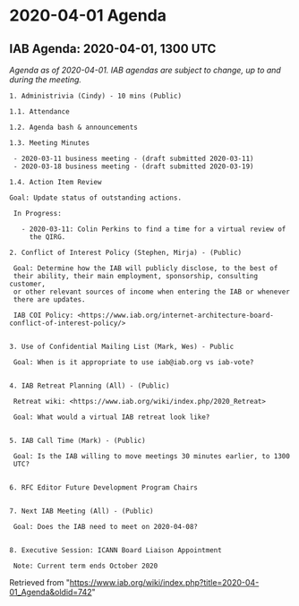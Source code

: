




2020-04-01 Agenda
=================





IAB Agenda: 2020-04-01, 1300 UTC
--------------------------------


*Agenda as of 2020-04-01. IAB agendas are subject to change, up to and during the meeting.*




```
1. Administrivia (Cindy) - 10 mins (Public)

1.1. Attendance

1.2. Agenda bash & announcements

1.3. Meeting Minutes 

 - 2020-03-11 business meeting - (draft submitted 2020-03-11)  
 - 2020-03-18 business meeting - (draft submitted 2020-03-19) 

1.4. Action Item Review 

Goal: Update status of outstanding actions.	

 In Progress:

   - 2020-03-11: Colin Perkins to find a time for a virtual review of 
     the QIRG.

2. Conflict of Interest Policy (Stephen, Mirja) - (Public)

 Goal: Determine how the IAB will publicly disclose, to the best of 
 their ability, their main employment, sponsorship, consulting customer, 
 or other relevant sources of income when entering the IAB or whenever 
 there are updates.

 IAB COI Policy: <https://www.iab.org/internet-architecture-board-conflict-of-interest-policy/>


3. Use of Confidential Mailing List (Mark, Wes) - Public

 Goal: When is it appropriate to use iab@iab.org vs iab-vote?


4. IAB Retreat Planning (All) - (Public)

 Retreat wiki: <https://www.iab.org/wiki/index.php/2020_Retreat>

 Goal: What would a virtual IAB retreat look like?


5. IAB Call Time (Mark) - (Public)

 Goal: Is the IAB willing to move meetings 30 minutes earlier, to 1300 
 UTC?


6. RFC Editor Future Development Program Chairs


7. Next IAB Meeting (All) - (Public)

 Goal: Does the IAB need to meet on 2020-04-08?


8. Executive Session: ICANN Board Liaison Appointment

 Note: Current term ends October 2020
```





Retrieved from "<https://www.iab.org/wiki/index.php?title=2020-04-01_Agenda&oldid=742>"


